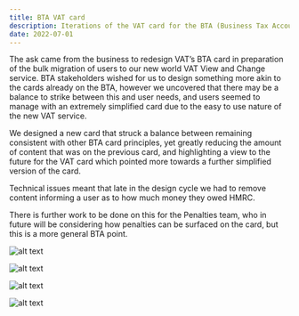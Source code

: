```yaml
---
title: BTA VAT card
description: Iterations of the VAT card for the BTA (Business Tax Account) page
date: 2022-07-01
---
```




The ask came from the business to redesign VAT’s BTA card in preparation of the bulk migration of users to our new world VAT View and Change service. BTA stakeholders wished for us to design something more akin to the cards already on the BTA, however we uncovered that there may be a balance to strike between this and user needs, and users seemed to manage with an extremely simplified card due to the easy to use nature of the new VAT service.

We designed a new card that struck a balance between remaining consistent with other BTA card principles, yet greatly reducing the amount of content that was on the previous card, and highlighting a view to the future for the VAT card which pointed more towards a further simplified version of the card.

Technical issues meant that late in the design cycle we had to remove content informing a user as to how much money they owed HMRC.

There is further work to be done on this for the Penalties team, who in future will be considering how penalties can be surfaced on the card, but this is a more general BTA point.



![alt text](/bta-vat-card/bta-vat-card-1.png)

![alt text](/bta-vat-card/bta-vat-card-2.png)

![alt text](/bta-vat-card/bta-vat-card-3.png)

![alt text](/bta-vat-card/bta-vat-card-4.png)
